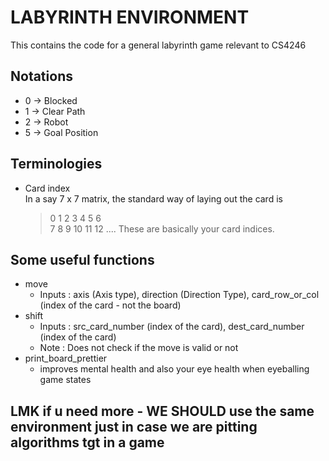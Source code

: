 # LABYRINTH ENVIRONMENT

This contains the code for a general labyrinth game relevant to CS4246

## Notations  
- 0 -> Blocked
- 1 -> Clear Path
- 2 -> Robot
- 5 -> Goal Position

## Terminologies  
- Card index  
    In a say 7 x 7 matrix, the standard way of laying out the card is 
    > 0 1 2 3 4 5 6  
    > 7 8 9 10 11 12
    > ....
    These are basically your card indices.


## Some useful functions  
- move  
    - Inputs : axis (Axis type), direction (Direction Type), card_row_or_col (index of the card - not the board)  
- shift  
    - Inputs : src_card_number (index of the card), dest_card_number (index of the card)  
    - Note : Does not check if the move is valid or not  
- print_board_prettier  
    - improves mental health and also your eye health when eyeballing game states  

## LMK if u need more - WE SHOULD use the same environment just in case we are pitting algorithms tgt in a game